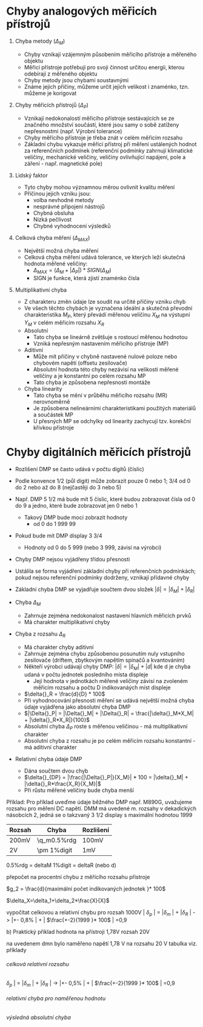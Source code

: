 # Chyby analogových měřicích přístrojů
1. Chyba metody ($\Delta{}_M$)
	- Chyby vznikají vzájemným působením měřicího přístroje a měřeného objektu
	- Měřicí přístroje potřebují pro svoji činnost určitou energii, kterou odebírají z měřeného objektu
	- Chyby metody jsou chybami soustavnými
	- Známe jejich příčiny, můžeme určit jejich velikost i znaménko, tzn. můžeme je korigovat

2. Chyby měřicích přístrojů ($\Delta{}_P$)
	- Vznikají nedokonalostí měřicího přístroje sestávajících se ze značného množství součástí, které jsou samy o sobě zatíženy nepřesnostmi (např. Výrobní tolerance)
	- Chyby měřícího přístroje je třeba znát v celém měřicím rozsahu
	- Základní chybu vykazuje měřicí přístroj při měření ustálených hodnot za referenčních podmínek (referenční podmínky zahrnují klimatické veličiny, mechanické veličiny, veličiny ovlivňující napájení, pole a záření - např. magnetické pole)

3. Lidský faktor
	- Tyto chyby mohou významnou měrou ovlivnit kvalitu měření
	- Příčinou jejich vzniku jsou:
		- volba nevhodné metody
		- nesprávné připojení nástrojů
		- Chybná obsluha
		- Nízká pečlivost
		- Chybné vyhodnocení výsledků

4. Celková chyba měření ($\Delta{}_{MAX}$)
	- Největší možná chyba měření
	- Celková chyba měření udává tolerance, ve kterých leží skutečná hodnota měřené veličiny:
		- $\Delta{}_{MAX} = (\Delta{}_{M}+|\Delta{}_{P}|) * SIGN(\Delta{}_{M})$
		- SIGN je funkce, která zjistí znaménko čísla


5. Multiplikativní chyba
	- Z charakteru změn údaje lze soudit na určité příčiny vzniku chyb
	- Ve všech těchto chybách je vyznačena ideální a skutečná převodní charakteristika $M_P$, který převádí měřenou veličinu $X_M$ na výstupní $Y_M$ v celém měřicím rozsahu $X_R$ 
	- Absolutní
		- Tato chyba se lineárně zvětšuje s rostoucí měřenou hodnotou
		- Vzniká nepřesným nastavením měřicího přístroje (MP)
	- Aditivní
		- Může mít příčiny v chybně nastavené nulové poloze nebo chybovém napětí (offsetu zesilovače)
		- Absolutní hodnota této chyby nezávisí na velikosti měřené veličiny a je konstantní po celém rozsahu MP
		- Tato chyba je způsobena nepřesností montáže
	- Chyba linearity
		- Tato chyba se mění v průběhu měřicího rozsahu (MR) nerovnoměrně
		- Je způsobena nelineárními charakteristikami použitých materiálů a součástek MP
		- U přesných MP se odchylky od linearity zachycují tzv. korekční křivkou přístroje 

# Chyby digitálních měřicích přístrojů
- Rozlišení DMP se často udává v počtu digitů (číslic)
- Podle konvence 1/2 (půl digit) může zobrazit pouze 0 nebo 1; 3/4 od 0 do 2 nebo až do 8 (nejčastěji do 3 nebo 5)
- Např. DMP 5 1/2 má bude mít 5 číslic, které budou zobrazovat čísla od 0 do 9 a jedno, které bude zobrazovat jen 0 nebo 1
	- Takový DMP bude moci zobrazit hodnoty
		- od 0 do 1 999 99
- Pokud bude mít DMP display 3 3/4
	- Hodnoty od 0 do 5 999 (nebo 3 999, závisí na výrobci)

- Chyby DMP nejsou vyjádřeny třídou přesnosti
- Ustálila se forma vyjádření základní chyby při referenčních podmínkách; pokud nejsou referenční podmínky dodrženy, vznikají přídavné chyby
- Základní chyba DMP se vyjadřuje součtem dvou složek
$|\delta{}| = |\delta{}_M| + |\delta{}_R|$

- Chyba $\Delta{}_M$
	- Zahrnuje zejména nedokonalost nastavení hlavních měřicích prvků
	- Má charakter multiplikativní chyby

- Chyba z rozsahu $\Delta{}_R$
	- Má charakter chyby aditivní
	- Zahrnuje zejména chybu způsobenou posunutím nuly vstupního zesilovače (driftem, zbytkovým napětím spínačů a kvantováním)
	- Někteří výrobci udávají chyby DMP: $|\delta{}| = |\delta{}_M| + |d|$ kde d je chyba udaná v počtu jednotek posledního místa displeje
		- Její hodnota v jednotkách měřené veličiny závisí na zvoleném měřicím rozsahu a počtu D indikovanáých míst displeje
	- $\delta{}_R = \frac{d}{D} * 100$
	- Při vyhodnocování přesnosti měření se udává největší možná chyba údaje vyjádřena jako absolutní chyba DMP
	- $|\Delta{}_P| = |\Delta{}_M| + |\Delta{}_R| = \frac{|\delta{}_M*X_M| + |\delta{}_R*X_R|}{100}$
	- Absolutní chyba $\Delta{}_P$ roste s měřenou veličinou - má multiplikativní charakter
	- Absolutní chyba z rozsahu je po celém měřicím rozsahu konstantní - má aditivní charakter

- Relativní chyba údaje DMP
	- Dána součtem dvou chyb
	- $\delta{}_{DP} = |\frac{|\Delta{}_P|}{X_M}| * 100 = |\delta{}_M| + |\delta{}_R*\frac{X_R}{X_M}|$
	- Při růstu měřené veličiny bude chyba menší

Příklad:
Pro příklad uveďme údaje běžného DMP např. M890G, uvažujeme rozsahu pro měření DC napětí.
DMM má uvedené m. rozsahy v dekadických násobcích 2, jedná se o takzvaný 3 1/2 display s maximální hodnotou 1999

| Rozsah | Chyba | Rozlišení | 
|-|-|-|
|200mV|\q_m0.5%rdg|100mV|
| 2V |\pm 1%digit|1mV|

0.5%rdg = deltaM
1%digit = deltaR (nebo d)

přepočet na procentní chybu z měřícího rozsahu přístroje 

$g_2 = \frac{d}{maximální počet indikovaných jednotek }* 100$  

$\delta_X=\delta_1+\delta_2*\frac{X}{X}$


vypočítat celkovou a relativní chybu pro rozsah 1000V
| $\delta_p$ | = |$\delta_m$ | + |$\delta_R$ | -> |+- 0,8% |    +    | $\frac{+-2}{1999 }* 100$ |   =0,9


b) Praktický příklad 
 hodnota na přístroji 1,78V
 rozsah 20V

na uvedenem dmn bylo naměřeno napětí 1,78 V na rozsahu 20 V 
tabulka viz. příklady

###### celková relativní rozsahu 
 $\delta_p$ | = |$\delta_m$ | + |$\delta_R$ | -> |+- 0,5% |    +    | $\frac{+-2}{1999 }* 100$ |   =0,9


###### relativní chyba pro naměřenou hodnotu 



###### výsledná absolutní chyba 


